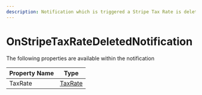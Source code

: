 ```yaml
---
description: Notification which is triggered a Stripe Tax Rate is deleted
---
```


# OnStripeTaxRateDeletedNotification

The following properties are available within the notification

| Property Name | Type                                      |
| ------------- | ----------------------------------------- |
| TaxRate       | [TaxRate](../object-reference/taxrate.md) |
